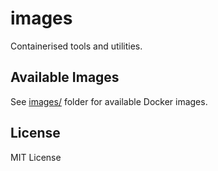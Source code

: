 # images

Containerised tools and utilities.

## Available Images

See [images/](images/) folder for available Docker images.

## License

MIT License
